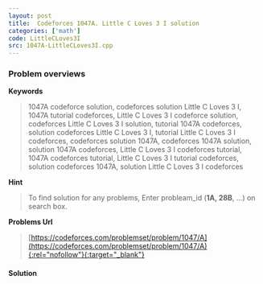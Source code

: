 ```yaml
---
layout: post
title:  Codeforces 1047A. Little C Loves 3 I solution
categories: ['math']
code: LittleCLoves3I
src: 1047A-LittleCLoves3I.cpp
---
```

### **Problem overviews**

**Keywords**
> 1047A codeforce solution, codeforces solution Little C Loves 3 I, 1047A tutorial codeforces, Little C Loves 3 I codeforce solution, codeforces Little C Loves 3 I solution, tutorial 1047A codeforces, solution codeforces Little C Loves 3 I, tutorial Little C Loves 3 I codeforces, codeforces solution 1047A, codeforces 1047A solution, solution 1047A codeforces, Little C Loves 3 I codeforces tutorial, 1047A codeforces tutorial, Little C Loves 3 I tutorial codeforces, solution codeforces 1047A, solution Little C Loves 3 I codeforces

**Hint**
> To find solution for any problems, Enter probleam_id (**1A, 28B**, ...) on search box. 

**Problems Url**
> [https://codeforces.com/problemset/problem/1047/A](https://codeforces.com/problemset/problem/1047/A){:rel="nofollow"}{:target="_blank"}

#### **Solution**



